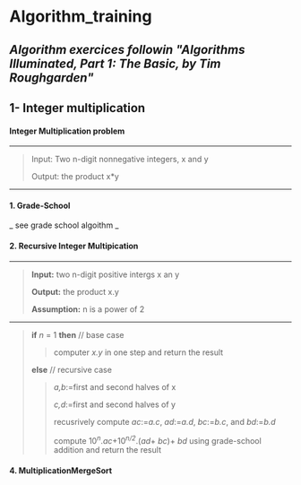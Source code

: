 # Algorithm_training
_Algorithm exercices followin "Algorithms Illuminated, Part 1: The Basic, by Tim Roughgarden"_
------------------------------------------------------
## 1- Integer multiplication
#### Integer Multiplication problem
----------------------------------------------
> Input: Two n-digit nonnegative integers, x and y
> 
> Output: the product x*y 
-------------------------------------------------
#### 1. Grade-School 
_ see grade school algoithm _
#### 2. Recursive Integer Multipication
-------------------------------------------
>**Input:** two n-digit positive intergs x an y
>
>**Output:** the product x.y
>
>**Assumption:** n is a power of 2
-------------------------------------------
> **if**  _n_ = 1 **then**              // base case
> 
>>  computer _x.y_ in one step and return the result
>   
>  **else**                             // recursive case
>>  
>>   _a,b_:=first and second halves of x
>>  
>>  _c,d_:=first and second halves of y
>>  
>>  recusrively compute _ac_:=_a.c_, _ad_:=_a.d_, _bc_:=_b.c_, and _bd_:=_b.d_
>>  
>>  compute 10<sup>_n_</sup>._ac_+10<sup>_n/2_</sup>.(_ad_+ _bc_)+ _bd_ using grade-school addition and return the result
>>  
#### 4. MultiplicationMergeSort

